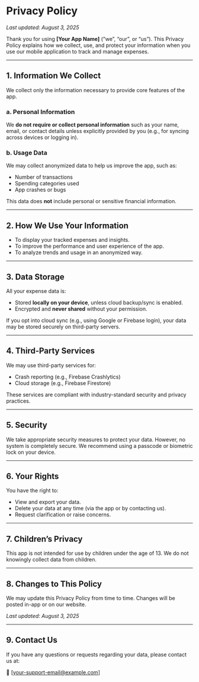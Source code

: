 # Privacy Policy

_Last updated: August 3, 2025_

Thank you for using **[Your App Name]** (“we”, “our”, or “us”). This Privacy Policy explains how we collect, use, and protect your information when you use our mobile application to track and manage expenses.

---

## 1. Information We Collect

We collect only the information necessary to provide core features of the app.

### a. **Personal Information**
We **do not require or collect personal information** such as your name, email, or contact details unless explicitly provided by you (e.g., for syncing across devices or logging in).

### b. **Usage Data**
We may collect anonymized data to help us improve the app, such as:
- Number of transactions
- Spending categories used
- App crashes or bugs

This data does **not** include personal or sensitive financial information.

---

## 2. How We Use Your Information

- To display your tracked expenses and insights.
- To improve the performance and user experience of the app.
- To analyze trends and usage in an anonymized way.

---

## 3. Data Storage

All your expense data is:
- Stored **locally on your device**, unless cloud backup/sync is enabled.
- Encrypted and **never shared** without your permission.

If you opt into cloud sync (e.g., using Google or Firebase login), your data may be stored securely on third-party servers.

---

## 4. Third-Party Services

We may use third-party services for:
- Crash reporting (e.g., Firebase Crashlytics)
- Cloud storage (e.g., Firebase Firestore)

These services are compliant with industry-standard security and privacy practices.

---

## 5. Security

We take appropriate security measures to protect your data. However, no system is completely secure. We recommend using a passcode or biometric lock on your device.

---

## 6. Your Rights

You have the right to:
- View and export your data.
- Delete your data at any time (via the app or by contacting us).
- Request clarification or raise concerns.

---

## 7. Children’s Privacy

This app is not intended for use by children under the age of 13. We do not knowingly collect data from children.

---

## 8. Changes to This Policy

We may update this Privacy Policy from time to time. Changes will be posted in-app or on our website.

_Last updated: August 3, 2025_

---

## 9. Contact Us

If you have any questions or requests regarding your data, please contact us at:

📧 [your-support-email@example.com]

